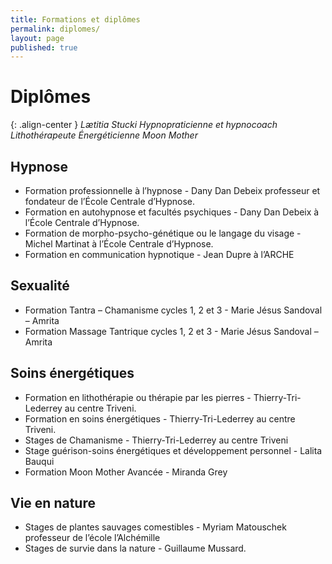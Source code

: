 ```yaml
---
title: Formations et diplômes
permalink: diplomes/
layout: page
published: true
---
```



# Diplômes

{: .align-center }
*Lætitia Stucki*
*Hypnopraticienne et hypnocoach*
*Lithothérapeute*
*Énergéticienne*
*Moon Mother*

## Hypnose

- Formation professionnelle à l’hypnose - Dany Dan Debeix professeur et fondateur de l’École Centrale d’Hypnose.
- Formation en autohypnose et facultés psychiques - Dany Dan Debeix à l’École Centrale d’Hypnose.
- Formation de morpho-psycho-génétique ou le langage du visage - Michel Martinat à l’École Centrale d’Hypnose.
- Formation en communication hypnotique - Jean Dupre à l’ARCHE

## Sexualité

- Formation Tantra – Chamanisme cycles 1, 2 et 3 - Marie Jésus Sandoval – Amrita
- Formation Massage Tantrique cycles 1, 2 et 3 - Marie Jésus Sandoval – Amrita

## Soins énergétiques

- Formation en lithothérapie ou thérapie par les pierres - Thierry-Tri-Lederrey au centre Triveni.
- Formation en soins énergétiques - Thierry-Tri-Lederrey au centre Triveni.
- Stages de Chamanisme - Thierry-Tri-Lederrey au centre Triveni
- Stage guérison-soins énergétiques et développement personnel - Lalita Bauqui
- Formation Moon Mother Avancée - Miranda Grey

## Vie en nature

- Stages de plantes sauvages comestibles - Myriam Matouschek professeur de l’école l’Alchémille
- Stages de survie dans la nature - Guillaume Mussard.